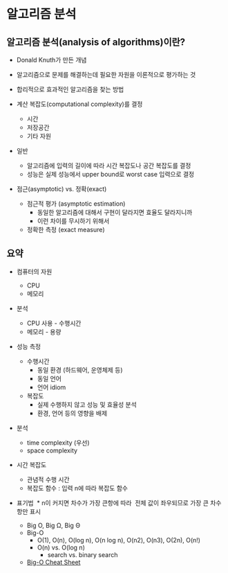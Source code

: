 # 알고리즘 분석

## 알고리즘 분석(analysis of algorithms)이란?
 * Donald Knuth가 만든 개념
 * 알고리즘으로 문제를 해결하는데 필요한 자원을 이론적으로 평가하는 것
 * 합리적으로 효과적인 알고리즘을 찾는 방법

 * 계산 복잡도(computational complexity)를 결정
    * 시간
    * 저장공간
    * 기타 자원
 * 일반
   * 알고리즘에 입력의 길이에 따라 시간 복잡도나 공간 복잡도를 결정
   * 성능은 실제 성능에서 upper bound로 worst case 입력으로 결정


 * 점근(asymptotic) vs. 정확(exact)
   * 점근적 평가 (asymptotic estimation)
     * 동일한 알고리즘에 대해서 구현이 달라지면 효율도 달라지니까
     * 이런 차이를 무시하기 위해서
   * 정확한 측정 (exact measure)

## 요약
 * 컴퓨터의 자원
   * CPU
   * 메모리
 * 분석
   * CPU 사용 - 수행시간
   * 메모리 - 용량
 * 성능 측정
   * 수행시간 
     * 동일 환경 (하드웨어, 운영체제 등) 
     * 동일 언어
     * 언어 idiom
   * 복잡도
     * 실제 수행하지 않고 성능 및 효율성 분석
     * 환경, 언어 등의 영향을 배제

 * 분석
   * time complexity (우선)
   * space complexity

 * 시간 복잡도
   * 관념적 수행 시간 
   * 복잡도 함수 : 입력 n에 따라 복잡도 함수

* 표기법
  * n이 커지면 차수가 가장 큰항에 따라  전체 값이 좌우되므로 가장 큰 차수 항만 표시
  * Big O, Big Ω, Big Θ
  * Big-O
    * O(1), O(n), O(log n), O(n log n), O(n2), O(n3), O(2n), O(n!)
    * O(n) vs. O(log n)
      * search vs. binary search
  * [Big-O Cheat Sheet](http://bigocheatsheet.com/)
